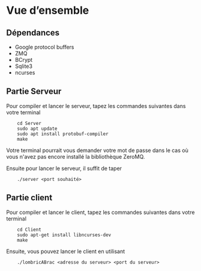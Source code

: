 # Vue d’ensemble

## Dépendances
* Google protocol buffers
* ZMQ
* BCrypt
* Sqlite3
* ncurses


## Partie Serveur
Pour compiler et lancer le serveur, tapez les commandes suivantes dans votre terminal
```
    cd Server
    sudo apt update
    sudo apt install protobuf-compiler
    make
```

Votre terminal pourrait vous demander votre mot de passe dans le cas où vous n'avez pas encore installé la bibliothèque ZeroMQ.

Ensuite pour lancer le serveur, il suffit de taper
```
    ./server <port souhaité>
```

## Partie client
Pour compiler et lancer le client, tapez les commandes suivantes dans votre terminal
```
	cd Client
	sudo apt-get install libncurses-dev
	make
```
Ensuite, vous pouvez lancer le client en utilisant
```
	./lombricABrac <adresse du serveur> <port du serveur>
```
